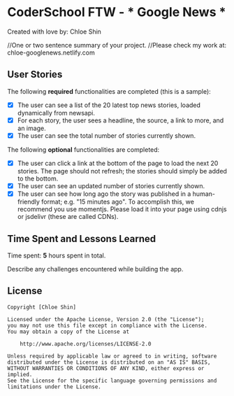 # CoderSchool FTW - * Google News *

Created with love by: Chloe Shin
  
//One or two sentence summary of your project. 
//Please check my work at: chloe-googlenews.netlify.com


## User Stories

The following **required** functionalities are completed (this is a sample):

- [x] The user can see a list of the 20 latest top news stories, loaded dynamically from newsapi.
- [x] For each story, the user sees a headline, the source, a link to more, and an image. 
- [x] The user can see the total number of stories currently shown.

The following **optional** functionalities are completed:

- [x] The user can click a link at the bottom of the page to load the next 20 stories. The page should not refresh; the stories should simply be added to the bottom. 
- [x] The user can see an updated number of stories currently shown. 
- [x] The user can see how long ago the story was published in a human-friendly format; e.g. "15 minutes ago". To accomplish this, we recommend you use momentjs. Please load it into your page using cdnjs or jsdelivr (these are called CDNs).

## Time Spent and Lessons Learned

Time spent: **5** hours spent in total.

Describe any challenges encountered while building the app.

## License

    Copyright [Chloe Shin] 

    Licensed under the Apache License, Version 2.0 (the "License");
    you may not use this file except in compliance with the License.
    You may obtain a copy of the License at

        http://www.apache.org/licenses/LICENSE-2.0

    Unless required by applicable law or agreed to in writing, software
    distributed under the License is distributed on an "AS IS" BASIS,
    WITHOUT WARRANTIES OR CONDITIONS OF ANY KIND, either express or implied.
    See the License for the specific language governing permissions and
    limitations under the License.